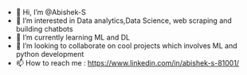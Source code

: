 - 👋 Hi, I’m @Abishek-S
- 👀 I’m interested in Data analytics,Data Science, web scraping and building chatbots
- 🌱 I’m currently learning ML and DL
- 💞️ I’m looking to collaborate on cool projects which involves ML and python development
- 📫 How to reach me : https://www.linkedin.com/in/abishek-s-81001/

<!---
Abishek-Suresh/Abishek-Suresh is a ✨ special ✨ repository because its `README.md` (this file) appears on your GitHub profile.
You can click the Preview link to take a look at your changes.
--->
